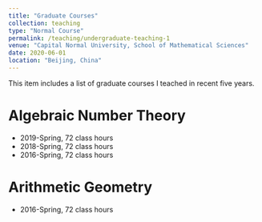 ```yaml
---
title: "Graduate Courses"
collection: teaching
type: "Normal Course"
permalink: /teaching/undergraduate-teaching-1
venue: "Capital Normal University, School of Mathematical Sciences"
date: 2020-06-01
location: "Beijing, China"
---
```


This item includes a list of graduate courses I teached in recent five years.

Algebraic Number Theory
======
* 2019-Spring, 72 class hours
* 2018-Spring, 72 class hours
* 2016-Spring, 72 class hours

Arithmetic Geometry
======
* 2016-Spring, 72 class hours
